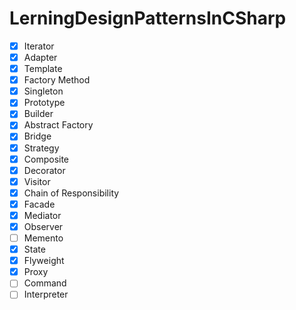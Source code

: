# LerningDesignPatternsInCSharp

- [x] Iterator
- [x] Adapter
- [x] Template
- [x] Factory Method
- [x] Singleton
- [x] Prototype
- [x] Builder
- [x] Abstract Factory
- [x] Bridge
- [x] Strategy
- [x] Composite
- [x] Decorator
- [x] Visitor
- [x] Chain of Responsibility
- [x] Facade
- [x] Mediator
- [x] Observer
- [ ] Memento
- [x] State
- [x] Flyweight
- [x] Proxy
- [ ] Command
- [ ] Interpreter
